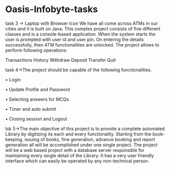 # Oasis-Infobyte-tasks
task 3 -> Laptop with Browser Icon
We have all come across ATMs in our cities and it is built on Java. This complex project consists of
five different classes and is a console-based application. When the system starts the user is
prompted with user id and user pin. On entering the details successfully, then ATM functionalities
are unlocked. The project allows to perform following operations:

Transactions History
Withdraw
Deposit
Transfer
Quit 

task 4->The project should be capable of the following functionalities.

• Login

• Update Profile and Password

• Selecting answers for MCQs

• Timer and auto submit

• Closing session and Logout

tsk 5->The main objective of this project is to provide a complete automated Library by digitizing its each and every functionality. Starting from the book-keeping, issuing of books, fine generation, advance booking and report generation all will be accomplished under one single project. The project will be a web based project with a database server responsible for maintaining every single detail of the Library. It has a very user friendly interface which can easily be operated by any non-technical person.


